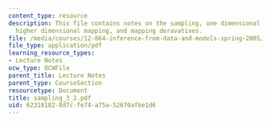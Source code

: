 ```yaml
---
content_type: resource
description: This file contains notes on the sampling, one dimensional interpolation,
  higher dimensional mapping, and mapping deravatives.
file: /media/courses/12-864-inference-from-data-and-models-spring-2005/623181828d7cfe74a75a52670afbe1d6_sampling_3_2.pdf
file_type: application/pdf
learning_resource_types:
- Lecture Notes
ocw_type: OCWFile
parent_title: Lecture Notes
parent_type: CourseSection
resourcetype: Document
title: sampling_3_2.pdf
uid: 62318182-8d7c-fe74-a75a-52670afbe1d6
---
```

